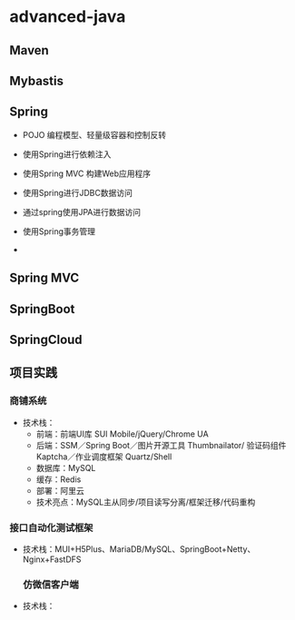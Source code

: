 # advanced-java

## Maven



## Mybastis



## Spring

- POJO 编程模型、轻量级容器和控制反转

- 使用Spring进行依赖注入

- 使用Spring MVC 构建Web应用程序

- 使用Spring进行JDBC数据访问

- 通过spring使用JPA进行数据访问

- 使用Spring事务管理

- 

## Spring MVC



## SpringBoot



## SpringCloud



## 项目实践

### 商铺系统

* 技术栈：
  - 前端：前端UI库 SUI Mobile/jQuery/Chrome UA
  - 后端：SSM／Spring Boot／图片开源工具 Thumbnailator/
    验证码组件Kaptcha／作业调度框架 Quartz/Shell
  - 数据库：MySQL
  - 缓存：Redis
  - 部署：阿里云
  - 技术亮点：MySQL主从同步/项目读写分离/框架迁移/代码重构

### 接口自动化测试框架

* 技术栈：MUI+H5Plus、MariaDB/MySQL、SpringBoot+Netty、Nginx+FastDFS
  
  ### 仿微信客户端
* 技术栈：
